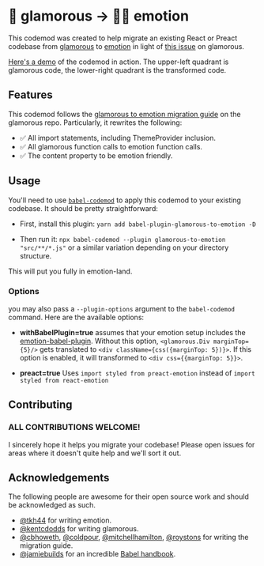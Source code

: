 # 💄 glamorous  → 👩‍🎤 emotion
This codemod was created to help migrate an existing React or Preact codebase from [glamorous](https://github.com/paypal/glamorous) to [emotion](https://github.com/emotion-js/emotion) in light of [this issue](https://github.com/paypal/glamorous/issues/419) on glamorous.

[Here's a demo](https://astexplorer.net/#/gist/7bc4771564a12c9f93c4904b3934aa1c/latest) of the codemod in action. The upper-left quadrant is glamorous code, the lower-right quadrant is the transformed code.

## Features
This codemod follows the [glamorous to emotion migration guide](https://github.com/paypal/glamorous/blob/master/other/EMOTION_MIGRATION.md) on the glamorous repo. Particularly, it rewrites the following:

- ✅ All import statements, including ThemeProvider inclusion.
- ✅ All glamorous function calls to emotion function calls.
- ✅ The content property to be emotion friendly.

## Usage
You'll need to use [`babel-codemod`](https://github.com/square/babel-codemod) to apply this codemod to your existing codebase. It should be pretty straightforward:

- First, install this plugin: `yarn add babel-plugin-glamorous-to-emotion -D`

- Then run it: `npx babel-codemod --plugin glamorous-to-emotion "src/**/*.js"` or a similar variation depending on your directory structure.

This will put you fully in emotion-land.

### Options

you may also pass a `--plugin-options` argument to the `babel-codemod` command. Here are the available options:

- **withBabelPlugin=true**
  assumes that your emotion setup includes the [emotion-babel-plugin](https://github.com/emotion-js/emotion/tree/master/packages/babel-plugin-emotion). Without this option, `<glamorous.Div marginTop={5}/>` gets translated to `<div className={css({marginTop: 5})}>`.
  If this option is enabled, it will transformed to `<div css={{marginTop: 5}}>`.

- **preact=true**
  Uses `import styled from preact-emotion` instead of `import styled from react-emotion`


## Contributing
### ALL CONTRIBUTIONS WELCOME!
I sincerely hope it helps you migrate your codebase! Please open issues for areas where it doesn't quite help and we'll sort it out.

## Acknowledgements
The following people are awesome for their open source work and should be acknowledged as such.

- [@tkh44](https://github.com/tkh44) for writing emotion.
- [@kentcdodds](https://github.com/kentcdodds) for writing glamorous.
- [@cbhoweth](https://github.com/cbhoweth), [@coldpour](https://github.com/coldpour), [@mitchellhamilton](https://github.com/mitchellhamilton), [@roystons](https://github.com/roystons) for writing the migration guide.
- [@jamiebuilds](https://github.com/jamiebuilds) for an incredible [Babel handbook](https://github.com/jamiebuilds/babel-handbook/blob/master/README.md).
